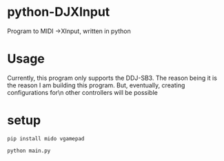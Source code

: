 # python-DJXInput
Program to MIDI ->XInput, written in python

# Usage
Currently, this program only supports the DDJ-SB3. The reason being it is the reason I am building this program. But, eventually, creating configurations for\n
other controllers will be possible

# setup
`pip install mido vgamepad`

`python main.py`

